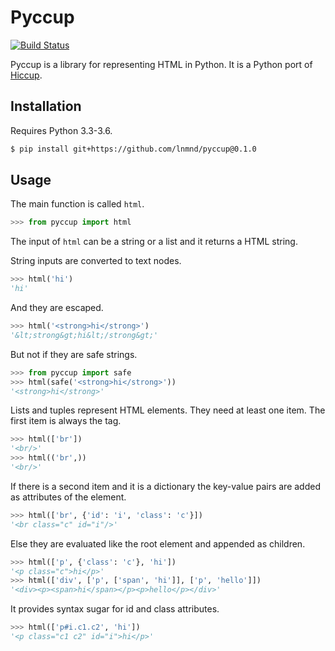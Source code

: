 # Pyccup

[![Build Status](https://travis-ci.org/lnmnd/pyccup.svg?branch=master)](https://travis-ci.org/lnmnd/pyccup)

Pyccup is a library for representing HTML in Python. It is a Python port of [Hiccup](https://github.com/weavejester/hiccup).


## Installation

Requires Python 3.3-3.6.

```sh
$ pip install git+https://github.com/lnmnd/pyccup@0.1.0
```

## Usage

The main function is called `html`.

```python
>>> from pyccup import html
```

The input of `html` can be a string or a list and it returns a HTML string.

String inputs are converted to text nodes.

```python
>>> html('hi')
'hi'
```

And they are escaped.

```python
>>> html('<strong>hi</strong>')
'&lt;strong&gt;hi&lt;/strong&gt;'
```

But not if they are safe strings.

```python
>>> from pyccup import safe
>>> html(safe('<strong>hi</strong>'))
'<strong>hi</strong>'
```

Lists and tuples represent HTML elements. They need at least one item. The first item is always the tag.

```python
>>> html(['br'])
'<br/>'
>>> html(('br',))
'<br/>'
```

If there is a second item and it is a dictionary the key-value pairs are added as attributes of the element.

```python
>>> html(['br', {'id': 'i', 'class': 'c'}])
'<br class="c" id="i"/>'
```

Else they are evaluated like the root element and appended as children.

```python
>>> html(['p', {'class': 'c'}, 'hi'])
'<p class="c">hi</p>'
>>> html(['div', ['p', ['span', 'hi']], ['p', 'hello']])
'<div><p><span>hi</span></p><p>hello</p></div>'
```

It provides syntax sugar for id and class attributes.

```python
>>> html(['p#i.c1.c2', 'hi'])
'<p class="c1 c2" id="i">hi</p>'
```
